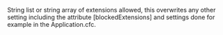 String list or string array of extensions allowed, this overwrites any other setting including the attribute [blockedExtensions] and settings done for example in the Application.cfc.